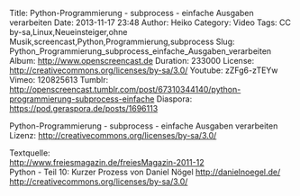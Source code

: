 Title: Python-Programmierung - subprocess - einfache Ausgaben verarbeiten
Date: 2013-11-17 23:48
Author: Heiko
Category: Video
Tags: CC by-sa,Linux,Neueinsteiger,ohne Musik,screencast,Python,Programmierung,subprocess
Slug: Python_Programmierung_subprocess_einfache_Ausgaben_verarbeiten
Album: http://www.openscreencast.de
Duration: 233000
License: http://creativecommons.org/licenses/by-sa/3.0/
Youtube: zZFg6-zTEYw
Vimeo: 120825613
Tumblr: http://openscreencast.tumblr.com/post/67310344140/python-programmierung-subprocess-einfache
Diaspora: https://pod.geraspora.de/posts/1696113

Python-Programmierung - subprocess - einfache Ausgaben verarbeiten  
Lizenz: <http://creativecommons.org/licenses/by-sa/3.0/>  
  
Textquelle:  
<http://www.freiesmagazin.de/freiesMagazin-2011-12>  
Python - Teil 10: Kurzer Prozess von Daniel Nögel <http://danielnoegel.de/>  
<http://creativecommons.org/licenses/by-sa/3.0/>

